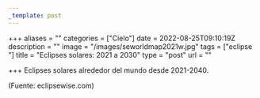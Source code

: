 ```yaml
---
_template: post
---
```


+++
aliases = ""
categories = ["Cielo"]
date = 2022-08-25T09:10:19Z
description = ""
image = "/images/seworldmap2021w.jpg"
tags = ["eclipse "]
title = "Eclipses solares: 2021 a 2030"
type = "post"
url = ""

+++
Eclipses solares alrededor del mundo desde 2021-2040.

(Fuente: eclipsewise.com)

